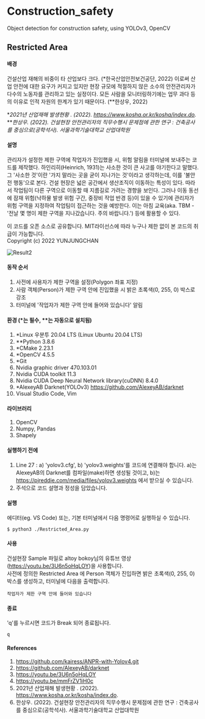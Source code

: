 # Construction_safety
Object detection for construction safety, using YOLOv3, OpenCV

Restricted Area
-------------
#### 배경   
건설산업 재해의 비중이 타 산업보다 크다. (*한국산업안전보건공단, 2022) 이로써 산업 안전에 대한 요구가 커지고 있지만 현장 규모에 적절하지 않은 소수의 안전관리자가 다수의 노동자를 관리하고 있는 실정이다. 모든 사람을 모니터링하기에는 업무 과다 등의 이유로 인적 자원의 한계가 있기 때문이다. (**한상우, 2022)
   
**2021년 산업재해 발생현황 . (2022). https://www.kosha.or.kr/kosha/index.do.*   
***한상우. (2022). 건설현장 안전관리자의 직무수행시 문제점에 관한 연구 : 건축공사를 중심으로(공학석사). 서울과학기술대학교 산업대학원*
   
#### 설명
관리자가 설정한 제한 구역에 작업자가 진입했을 시, 위험 알림을 터미널에 보내주는 코드를 제작했다. 하인리히(Heinrich, 1931)는 사소한 것이 큰 사고를 야기한다고 말했다. 그 '사소한 것'이란 '가지 말라는 곳을 굳이 지나가는 것'이라고 생각하는데, 이를 '불안전 행동'으로 본다. 건설 현장은 넓은 공간에서 생산조직이 이동하는 특성이 있다. 따라서 작업팀이 다른 구역으로 이동할 때 지름길로 가려는 경향을 보인다. 그러나 이동 동선에 잠재 위험(낙하물 발생 위험 구간, 중장비 작업 반경 등)이 있을 수 있기에 관리자가 위험 구역을 지정하여 작업팀이 접근하는 것을 예방한다. 이는 아침 교육(aka. TBM - '전날 몇 명이 제한 구역을 지나갔습니다. 주의 바랍니다.') 등에 활용할 수 있다.
   
이 코드를 오픈 소스로 공유합니다. MIT라이선스에 따라 누구나 제한 없이 본 코드의 취급이 가능합니다.   
Copyright (c) 2022 YUNJUNGCHAN
   

   
![Result2](https://user-images.githubusercontent.com/101917321/166079890-9b882dfb-f2d9-4d1f-a11e-bb0547bfcdac.gif)
   
#### 동작 순서   
1. 사전에 사용자가 제한 구역을 설정(Polygon 좌표 지정)   
2. 사람 객체(Person)가 제한 구역 안에 진입했을 시 밝은 초록색(0, 255, 0) 박스로 강조   
3. 터미널에 '작업자가 제한 구역 안에 들어와 있습니다' 알림   
   
#### 환경 (*는 필수, **는 자동으로 설치됨)   
1. *Linux 우분투 20.04 LTS (Linux Ubuntu 20.04 LTS)   
2. **Python 3.8.6
3. *CMake 2.23.1   
4. *OpenCV 4.5.5   
5. *Git
6. Nvidia graphic driver 470.103.01   
7. Nvidia CUDA toolkit 11.3   
8. Nvidia CUDA Deep Neural Network library(cuDNN) 8.4.0    
9. *AlexeyAB Darknet(YOLOv3) https://github.com/AlexeyAB/darknet
10. Visual Studio Code, Vim   
   
#### 라이브러리
1. OpenCV
2. Numpy, Pandas
3. Shapely
   
#### 실행하기 전에   
1. Line 27 : a) 'yolov3.cfg', b) 'yolov3.weights'를 코드에 연결해야 합니다. a)는 AlexeyAB의 Darknet를 컴파일(make)하면 생성될 것이고, b)는 https://pjreddie.com/media/files/yolov3.weights 에서 받으실 수 있습니다.   
2. 주석으로 코드 설명과 정성을 담았습니다.   
   
#### 실행    
에디터(eg. VS Code) 또는, 기본 터미널에서 다음 명령어로 실행하실 수 있습니다.   

    $ python3 ./Restricted_Area.py
   
#### 사용    
건설현장 Sample 파일로 altoy bokoy님의 유튜브 영상(https://youtu.be/3U6n5oHqLOY)을 사용합니다.   
사전에 정의한 Restricted Area 에 Person 객체가 진입하면 밝은 초록색(0, 255, 0) 박스를 생성하고, 터미널에 다음을 출력합니다.
   
    작업자가 제한 구역 안에 들어와 있습니다
   
#### 종료   
'q'를 누르시면 코드가 Break 되어 종료됩니다.   
   
    q   
   
#### References
   1. https://github.com/kairess/ANPR-with-Yolov4.git   
   2. https://github.com/AlexeyAB/darknet   
   3. https://youtu.be/3U6n5oHqLOY   
   4. https://youtu.be/mmFrZV1iH0c   
   5. 2021년 산업재해 발생현황 . (2022). https://www.kosha.or.kr/kosha/index.do.   
   6. 한상우. (2022). 건설현장 안전관리자의 직무수행시 문제점에 관한 연구 : 건축공사를 중심으로(공학석사). 서울과학기술대학교 산업대학원
    
